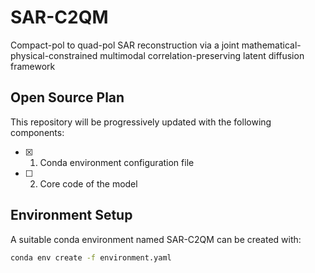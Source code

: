 # SAR-C2QM

Compact-pol to quad-pol SAR reconstruction via a joint mathematical-physical-constrained multimodal correlation-preserving latent diffusion framework

## Open Source Plan

This repository will be progressively updated with the following components:

- [x] 1. Conda environment configuration file
- [ ] 2. Core code of the model

## Environment Setup

A suitable conda environment named SAR-C2QM can be created with:

```bash
conda env create -f environment.yaml
